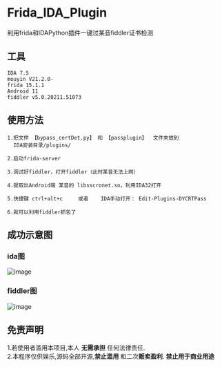 # Frida_IDA_Plugin
利用frida和IDAPython插件一键过某音fiddler证书检测


## 工具
```
IDA 7.5 
mouyin V21.2.0-
frida 15.1.1
Android 11
fiddler v5.0.20211.51073
```


## 使用方法

```
1.把文件 【bypass_certDet.py】 和 【passplugin】  文件夹放到
  IDA安装目录/plugins/
  
2.启动frida-server

3.调试好fiddler，打开fiddler（此时某音无法上网）

4.提取出Android端 某音的 libsscronet.so，利用IDA32打开

5.快捷键 ctrl+alt+c     或者    IDA手动打开： Edit-Plugins-DYCRTPass 

6.就可以利用fiddler抓包了
```

## 成功示意图
### ida图
![image](https://user-images.githubusercontent.com/50468890/180230296-e18b49e0-bd6c-4ce8-bd26-14eee6dc29f7.png)



### fiddler图
![image](https://user-images.githubusercontent.com/50468890/180229714-c13ad00f-25f4-42f1-88e0-9b38b4d76d2f.png)


## 免责声明
1.若使用者滥用本项目,本人 **无需承担** 任何法律责任.<br />
2.本程序仅供娱乐,源码全部开源,**禁止滥用** 和二次**贩卖盈利**. **禁止用于商业用途**


